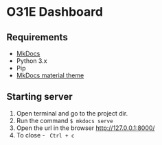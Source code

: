 # O31E Dashboard

## Requirements

- [MkDocs](https://www.mkdocs.org/)
- Python 3.x
- Pip
- [MkDocs material theme](https://squidfunk.github.io/mkdocs-material/getting-started/)

## Starting server

1. Open terminal and go to the project dir.
2. Run the command `$ mkdocs serve`
3. Open the url in the browser http://127.0.0.1:8000/
4. To close - ` Ctrl + c`